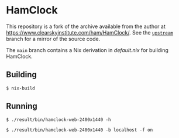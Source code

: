 # HamClock

This repository is a fork of the archive available from the author at
<https://www.clearskyinstitute.com/ham/HamClock/>.  See the
[`upstream`](https://github.com/earldouglas/hamclock/tree/upstream)
branch for a mirror of the source code.

The `main` branch contains a Nix derivation in *default.nix* for
building HamClock.

## Building

```
$ nix-build
```

## Running

```
$ ./result/bin/hamclock-web-2400x1440 -h
```

```
$ ./result/bin/hamclock-web-2400x1440 -b localhost -f on
```
